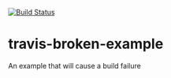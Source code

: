[![Build Status](https://travis-ci.org/dineyw23/travis-broken-example.svg?branch=master)](https://travis-ci.org/dineyw23/travis-broken-example)

# travis-broken-example

An example that will cause a build failure

